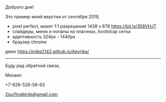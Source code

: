 Доброго дня!

Это пример моей верстки от сентября 2019,
- pixel perfect, макет 1:1 разрешение 1438 x 678 https://bit.ly/358VHJT
- слайдеры, меню и попапы на плагинах, bootstrap сетка
- адаптивность 324px - 1440px
- браузер chrome

демо https://mike2142.github.io/Aevrika/

***

Буду рад обратной связи,

Михаил

+7-926-526-56-63

2surfingbirds@gmail.com
